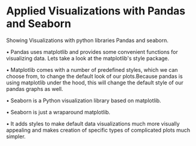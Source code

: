 # Applied Visualizations with Pandas and Seaborn

Showing Visualizations with python libraries Pandas and seaborn.

• Pandas uses matplotlib and provides some convenient functions for
visualizing data. Lets take a look at the matplotlib's style package.

• Matplotlib comes with a number of predefined styles, which we can
choose from, to change the default look of our plots.Because pandas is using matplotlib under the hood, this will change
the default style of our pandas graphs as well.

• Seaborn is a Python visualization library based on matplotlib.

• Seaborn is just a wraparound matplotlib.

• It adds styles to make default data visualizations much more visually
appealing and makes creation of specific types of complicated plots
much simpler.
